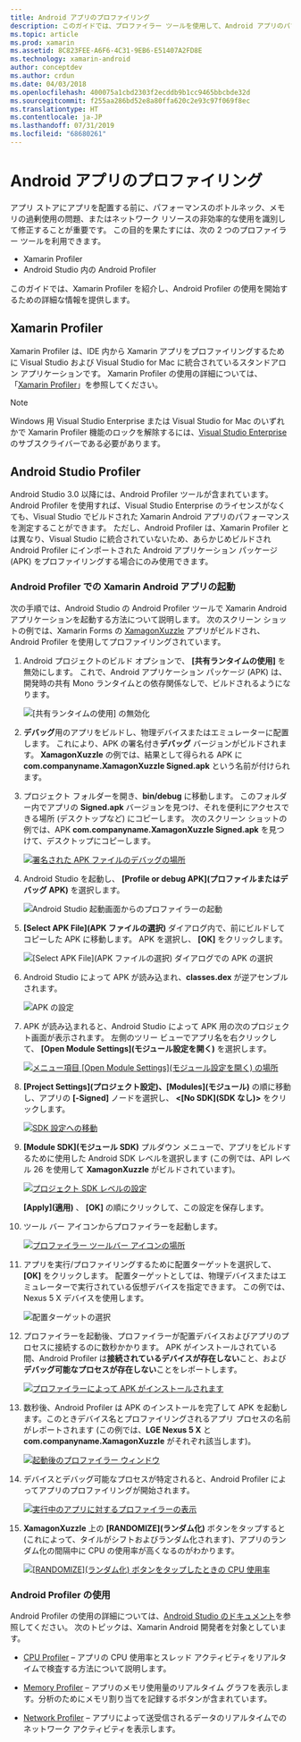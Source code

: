 ```yaml
---
title: Android アプリのプロファイリング
description: このガイドでは、プロファイラー ツールを使用して、Android アプリのパフォーマンスとメモリ使用量を調べる方法について説明します。
ms.topic: article
ms.prod: xamarin
ms.assetid: 8C823FEE-A6F6-4C31-9EB6-E51407A2FD8E
ms.technology: xamarin-android
author: conceptdev
ms.author: crdun
ms.date: 04/03/2018
ms.openlocfilehash: 400075a1cbd2303f2ecddb9b1cc9465bbcbde32d
ms.sourcegitcommit: f255aa286bd52e8a80ffa620c2e93c97f069f8ec
ms.translationtype: HT
ms.contentlocale: ja-JP
ms.lasthandoff: 07/31/2019
ms.locfileid: "68680261"
---
```

# <a name="profiling-android-apps"></a>Android アプリのプロファイリング

アプリ ストアにアプリを配置する前に、パフォーマンスのボトルネック、メモリの過剰使用の問題、またはネットワーク リソースの非効率的な使用を識別して修正することが重要です。 この目的を果たすには、次の 2 つのプロファイラー ツールを利用できます。

-  Xamarin Profiler 
-  Android Studio 内の Android Profiler

このガイドでは、Xamarin Profiler を紹介し、Android Profiler の使用を開始するための詳細な情報を提供します。

 
## <a name="xamarin-profiler"></a>Xamarin Profiler

Xamarin Profiler は、IDE 内から Xamarin アプリをプロファイリングするために Visual Studio および Visual Studio for Mac に統合されているスタンドアロン アプリケーションです。 Xamarin Profiler の使用の詳細については、「[Xamarin Profiler](~/tools/profiler/index.md)」を参照してください。

> [!NOTE]
> Windows 用 Visual Studio Enterprise または Visual Studio for Mac のいずれかで Xamarin Profiler 機能のロックを解除するには、[Visual Studio Enterprise](https://visualstudio.microsoft.com/vs/compare/) のサブスクライバーである必要があります。
 
## <a name="android-studio-profiler"></a>Android Studio Profiler

Android Studio 3.0 以降には、Android Profiler ツールが含まれています。 Android Profiler を使用すれば、Visual Studio Enterprise のライセンスがなくても、Visual Studio でビルドされた Xamarin Android アプリのパフォーマンスを測定することができます。 ただし、Android Profiler は、Xamarin Profiler とは異なり、Visual Studio に統合されていないため、あらかじめビルドされ Android Profiler にインポートされた Android アプリケーション パッケージ (APK) をプロファイリングする場合にのみ使用できます。

### <a name="launching-a-xamarin-android-app-in-android-profiler"></a>Android Profiler での Xamarin Android アプリの起動

次の手順では、Android Studio の Android Profiler ツールで Xamarin Android アプリケーションを起動する方法について説明します。 次のスクリーン ショットの例では、Xamarin Forms の [XamagonXuzzle](https://docs.microsoft.com/samples/xamarin/mobile-samples/liveplayer-xamagonxuzzlelp/) アプリがビルドされ、Android Profiler を使用してプロファイリングされています。

1.  Android プロジェクトのビルド オプションで、 **[共有ランタイムの使用]** を無効にします。 これで、Android アプリケーション パッケージ (APK) は、開発時の共有 Mono ランタイムとの依存関係なしで、ビルドされるようになります。

    ![[共有ランタイムの使用] の無効化](profiling-images/vswin/01-turn-off-shared-runtime.png)

2.  **デバッグ**用のアプリをビルドし、物理デバイスまたはエミュレーターに配置します。 これにより、APK の署名付き**デバッグ** バージョンがビルドされます。
    **XamagonXuzzle** の例では、結果として得られる APK に **com.companyname.XamagonXuzzle Signed.apk** という名前が付けられます。

3.  プロジェクト フォルダーを開き、**bin/debug** に移動します。 このフォルダー内でアプリの **Signed.apk** バージョンを見つけ、それを便利にアクセスできる場所 (デスクトップなど) にコピーします。 次のスクリーン ショットの例では、APK **com.companyname.XamagonXuzzle Signed.apk** を見つけて、デスクトップにコピーします。

    [![署名された APK ファイルのデバッグの場所](profiling-images/vswin/02-locating-the-debug-apk-sml.png)](profiling-images/vswin/02-locating-the-debug-apk.png#lightbox)

4.  Android Studio を起動し、 **[Profile or debug APK]\(プロファイルまたはデバッグ APK\)** を選択します。

    ![Android Studio 起動画面からのプロファイラーの起動](profiling-images/vswin/03-android-studio.png)

5.  **[Select APK File]\(APK ファイルの選択\)** ダイアログ内で、前にビルドしてコピーした APK に移動します。 APK を選択し、 **[OK]** をクリックします。 
    
    ![[Select APK File]\(APK ファイルの選択\) ダイアログでの APK の選択](profiling-images/vswin/04-select-apk-dialog.png)

6.  Android Studio によって APK が読み込まれ、**classes.dex** が逆アセンブルされます。

    ![APK の設定](profiling-images/vswin/05-setting-up-the-apk.png)

7.  APK が読み込まれると、Android Studio によって APK 用の次のプロジェクト画面が表示されます。 左側のツリー ビューでアプリ名を右クリックして、 **[Open Module Settings]\(モジュール設定を開く\)** を選択します。

    [![メニュー項目 [Open Module Settings]\(モジュール設定を開く\) の場所](profiling-images/vswin/06-open-module-settings-sml.png)](profiling-images/vswin/06-open-module-settings.png#lightbox)

8.  **[Project Settings]\(プロジェクト設定\)、[Modules]\(モジュール\)** の順に移動し、アプリの **[-Signed]** ノードを選択し、 **&lt;[No SDK]\(SDK なし\)&gt;** をクリックします。

    [![SDK 設定への移動](profiling-images/vswin/07-project-settings-modules-sml.png)](profiling-images/vswin/07-project-settings-modules.png#lightbox)

9.  **[Module SDK]\(モジュール SDK\)** プルダウン メニューで、アプリをビルドするために使用した Android SDK レベルを選択します (この例では、API レベル 26 を使用して **XamagonXuzzle** がビルドされています)。

    [![プロジェクト SDK レベルの設定](profiling-images/vswin/08-project-sdk-level-sml.png)](profiling-images/vswin/08-project-sdk-level.png#lightbox)

    **[Apply]\(適用\)** 、 **[OK]** の順にクリックして、この設定を保存します。

10. ツール バー アイコンからプロファイラーを起動します。

    [![プロファイラー ツールバー アイコンの場所](profiling-images/vswin/09-launch-profiler-sml.png)](profiling-images/vswin/09-launch-profiler.png#lightbox)

11. アプリを実行/プロファイリングするために配置ターゲットを選択して、 **[OK]** をクリックします。 配置ターゲットとしては、物理デバイスまたはエミュレーターで実行されている仮想デバイスを指定できます。 この例では、Nexus 5 X デバイスを使用します。

    ![配置ターゲットの選択](profiling-images/vswin/10-select-deployment-target.png)

12. プロファイラーを起動後、プロファイラーが配置デバイスおよびアプリのプロセスに接続するのに数秒かかります。 APK がインストールされている間、Android Profiler は**接続されているデバイスが存在しない**こと、および**デバッグ可能なプロセスが存在しない**ことをレポートします。

    [![プロファイラーによって APK がインストールされます](profiling-images/vswin/11-no-connected-devices-sml.png)](profiling-images/vswin/11-no-connected-devices.png#lightbox)

13. 数秒後、Android Profiler は APK のインストールを完了して APK を起動します。このときデバイス名とプロファイリングされるアプリ プロセスの名前がレポートされます (この例では、**LGE Nexus 5 X** と **com.companyname.XamagonXuzzle** がそれぞれ該当します)。

    [![起動後のプロファイラー ウィンドウ](profiling-images/vswin/12-profiler-starts-sml.png)](profiling-images/vswin/12-profiler-starts.png#lightbox)

14. デバイスとデバッグ可能なプロセスが特定されると、Android Profiler によってアプリのプロファイリングが開始されます。

    [![実行中のアプリに対するプロファイラーの表示](profiling-images/vswin/13-profiler-running-sml.png)](profiling-images/vswin/13-profiler-running.png#lightbox)

15. **XamagonXuzzle** 上の **[RANDOMIZE]\(ランダム化\)** ボタンをタップすると (これによって、タイルがシフトおよびランダム化されます)、アプリのランダム化の間隔中に CPU の使用率が高くなるのがわかります。

    [![[RANDOMIZE]\(ランダム化\) ボタンをタップしたときの CPU 使用率](profiling-images/vswin/14-tap-randomize-sml.png)](profiling-images/vswin/14-tap-randomize.png#lightbox)


### <a name="using-the-android-profiler"></a>Android Profiler の使用

Android Profiler の使用の詳細については、[Android Studio のドキュメント](https://developer.android.com/studio/profile/android-profiler.html)を参照してください。
次のトピックは、Xamarin Android 開発者を対象としています。

-   [CPU Profiler](https://developer.android.com/studio/profile/cpu-profiler.html) &ndash; アプリの CPU 使用率とスレッド アクティビティをリアルタイムで検査する方法について説明します。

-   [Memory Profiler](https://developer.android.com/studio/profile/memory-profiler.html) &ndash; アプリのメモリ使用量のリアルタイム グラフを表示します。分析のためにメモリ割り当てを記録するボタンが含まれています。

-   [Network Profiler](https://developer.android.com/studio/profile/network-profiler.html) &ndash; アプリによって送受信されるデータのリアルタイムでのネットワーク アクティビティを表示します。
